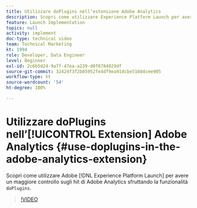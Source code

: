 ```yaml
---
title: Utilizzare doPlugins nell’estensione Adobe Analytics
description: Scopri come utilizzare Experience Platform Launch per avere un maggiore controllo sugli hit Adobe Analytics sfruttando la funzionalità doPlugins.
feature: Launch Implementation
topics: null
activity: implement
doc-type: technical video
team: Technical Marketing
kt: 1994
role: Developer, Data Engineer
level: Beginner
exl-id: 2c6b5d24-9a7f-47ea-a239-d0f8784029df
source-git-commit: 32424f3f2b05952fe4df9ea91dcbe51684cee905
workflow-type: ht
source-wordcount: '54'
ht-degree: 100%

---
```


# Utilizzare doPlugins nell’[!UICONTROL Extension] Adobe Analytics {#use-doplugins-in-the-adobe-analytics-extension}

Scopri come utilizzare Adobe [!DNL Experience Platform Launch] per avere un maggiore controllo sugli hit di Adobe Analytics sfruttando la funzionalità `doPlugins`.

>[!VIDEO](https://video.tv.adobe.com/v/25171?quality=12)
